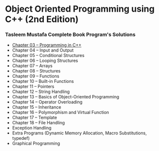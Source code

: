 # Object Oriented Programming using C++ (2nd Edition)
### Tasleem Mustafa Complete Book Program's Solutions

- [Chapter 03 – Programming in C++](https://github.com/CS4Usama/OOP-using-Cpp/tree/master/Chapter%20%23%2003/?target=_blank)
- Chapter 04 – Input and Output
- Chapter 05 – Conditional Structures
- Chapter 06 – Looping Structures
- Chapter 07 – Arrays
- Chapter 08 – Structures
- Chapter 09 – Functions
- Chapter 10 – Built-in Functions
- Chapter 11 – Pointers
- Chapter 12 – String Handling
- Chapter 13 – Basics of Object-Oriented Programming
- Chapter 14 – Operator Overloading
- Chapter 15 – Inheritance
- Chapter 16 – Polymorphism and Virtual Function
- Chapter 17 – Template
- Chapter 18 – File Handling
- Exception Handling
- Extra Programs (Dynamic Memory Allocation, Macro Substitutions, typedef)
- Graphical Programming
